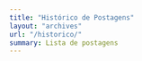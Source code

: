 ```yaml
---
title: "Histórico de Postagens"
layout: "archives"
url: "/historico/"
summary: Lista de postagens
---
```

